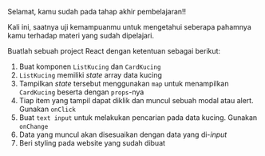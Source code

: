 Selamat, kamu sudah pada tahap akhir pembelajaran!!

Kali ini, saatnya uji kemampuanmu untuk mengetahui seberapa pahamnya kamu terhadap materi yang sudah dipelajari.

Buatlah sebuah project React dengan ketentuan sebagai berikut:
1. Buat komponen `ListKucing` dan `CardKucing`
2. `ListKucing` memiliki _state_ array data kucing
3. Tampilkan _state_ tersebut menggunakan `map` untuk menampilkan `CardKucing` beserta dengan `props`-nya
4. Tiap item yang tampil dapat diklik dan muncul sebuah modal atau alert. Gunakan `onClick`
5. Buat `text input` untuk melakukan pencarian pada data kucing. Gunakan `onChange`
6. Data yang muncul akan disesuaikan dengan data yang di-_input_
7. Beri styling pada website yang sudah dibuat